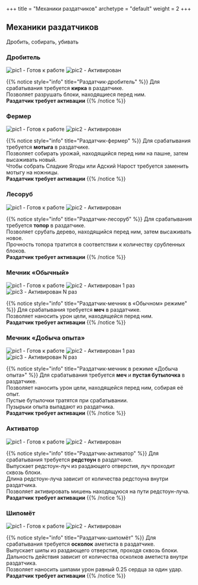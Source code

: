 +++
title = "Механики раздатчиков"
archetype = "default"
weight = 2
+++

## Механики раздатчиков
<gray>Дробить, собирать, убивать</gray>

### Дробитель
![pic1 - Готов к работе](../dispensers/miner.jpg)
![pic2 - Активирован](../dispensers/miner-activated.jpg)

{{% notice style="info" title="Раздатчик-дробитель" %}}
Для срабатывания требуется **кирка** в раздатчике.\
Позволяет разрушать блоки, находящиеся перед ним.\
<blue>**Раздатчик требует активации**</blue>
{{% /notice %}}

### Фермер
![pic1 - Готов к работе](../dispensers/farmer.jpg)
![pic2 - Активирован](../dispensers/farmer-activated.jpg)

{{% notice style="info" title="Раздатчик-фермер" %}}
Для срабатывания требуется **мотыга** в раздатчике.\
Позволяет собирать урожай, находящийся перед ним на пашне, затем высаживать новый.\
Чтобы собрать Сладкие Ягоды или Адский Нарост требуется заменить мотыгу на ножницы.\
<blue>**Раздатчик требует активации**</blue>
{{% /notice %}}

### Лесоруб
![pic1 - Готов к работе](../dispensers/woodcutter.jpg)
![pic2 - Активирован](../dispensers/woodcutter-activated.jpg)

{{% notice style="info" title="Раздатчик-лесоруб" %}}
Для срабатывания требуется **топор** в раздатчике.\
Позволяет срубать дерево, находящийся перед ним, затем высаживать новое.\
Прочность топора тратится в соответствии к количеству срубленных блоков.\
<blue>**Раздатчик требует активации**</blue>
{{% /notice %}}

### Мечник «Обычный»
![pic1 - Готов к работе](../dispensers/sword.jpg)
![pic2 - Активирован 1 раз](../dispensers/sword-1-activated.jpg)
![pic3 - Активирован N раз](../dispensers/sword-n-activated.jpg)

{{% notice style="info" title="Раздатчик-мечник в «Обычном» режиме" %}}
Для срабатывания требуется **меч** в раздатчике.\
Позволяет наносить урон цели, находящейся перед ним.\
<blue>**Раздатчик требует активации**</blue>
{{% /notice %}}

### Мечник «Добыча опыта»
![pic1 - Готов к работе](../dispensers/sword-exp.jpg)
![pic2 - Активирован 1 раз](../dispensers/sword-exp-1-activated.jpg)
![pic3 - Активирован N раз](../dispensers/sword-exp-n-activated.jpg)

{{% notice style="info" title="Раздатчик-мечник в режиме «Добыча опыта»" %}}
Для срабатывания требуется **меч** и **пустая бутылочка** в раздатчике.\
Позволяет наносить урон цели, находящейся перед ним, собирая её опыт.\
Пустые бутылочки тратятся при срабатывании.\
Пузырьки опыта выпадают из раздатчика.\
<blue>**Раздатчик требует активации**</blue>
{{% /notice %}}

### Активатор
![pic1 - Готов к работе](../dispensers/)
![pic2 - Активирован](../dispensers/)

{{% notice style="info" title="Раздатчик-активатор" %}}
Для срабатывания требуется **редстоун** в раздатчике.\
Выпускает редстоун-луч из раздающего отверстия, луч проходит сквозь блоки.\
Длина редстоун-луча зависит от количества редстоуна внутри раздатчика.\
Позволяет активировать мишень находящуюся на пути редстоун-луча.\
<blue>**Раздатчик требует активации**</blue>
{{% /notice %}}


### Шипомёт
![pic1 - Готов к работе](../dispensers/)
![pic2 - Активирован](../dispensers/)

{{% notice style="info" title="Раздатчик-шипомёт" %}}
Для срабатывания требуется **осколок** аметиста в раздатчике.\
Выпускает шипы из раздающего отверстия, проходя сквозь блоки. \
Дальность действия зависит от количества осколков аметиста внутри раздатчика.\
Позволяет наносить шипами урон равный 0.25 сердца за один удар.\
<blue>**Раздатчик требует активации**</blue>
{{% /notice %}}
